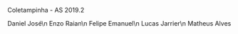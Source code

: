 Coletampinha - AS 2019.2

Daniel José\n
Enzo Raian\n
Felipe Emanuel\n
Lucas Jarrier\n
Matheus Alves
